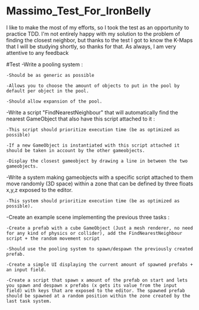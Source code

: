 # Massimo_Test_For_IronBelly

I like to make the most of my efforts, so I took the test as an opportunity to practice TDD. I'm not entirely happy with my solution to the problem of finding the closest neighbor, but thanks to the test I got to know the K-Maps that I will be studying shortly, so thanks for that. As always, I am very attentive to any feedback 

#Test
-Write a pooling system :

    -Should be as generic as possible

    -Allows you to choose the amount of objects to put in the pool by default per object in the pool.

    -Should allow expansion of the pool.

 

-Write a script "FindNearestNeighbour" that will automatically find the nearest GameObject that also have this script attached to it :

    -This script should prioritize execution time (be as optimized as possible)

    -If a new GameObject is instantiated with this script attached it should be taken in account by the other gameobjects.

    -Display the closest gameobject by drawing a line in between the two gameobjects.

 

-Write a system making gameobjects with a specific script attached to them move randomly (3D space) within a zone that can be defined by three floats x,y,z exposed to the editor.

    -This system should prioritize execution time (be as optimized as possible).

 

-Create an example scene implementing the previous three tasks :

    -Create a prefab with a cube GameObject (Just a mesh renderer, no need for any kind of physics or collider), add the FindNearestNeighbour script + the random movement script

    -Should use the pooling system to spawn/despawn the previously created prefab.

    -Create a simple UI displaying the current amount of spawned prefabs + an input field.

    -Create a script that spawn x amount of the prefab on start and lets you spawn and despawn x prefabs (x gets its value from the input field) with keys that are exposed to the editor. The spawned prefab should be spawned at a random position within the zone created by the last task system.
